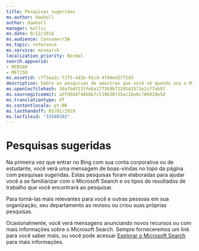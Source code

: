 ```yaml
---
title: Pesquisas sugeridas
ms.author: dawholl
author: dawholl
manager: kellis
ms.date: 9/12/2018
ms.audience: Consumer/IW
ms.topic: reference
ms.service: mssearch
localization_priority: Normal
search.appverid:
- BFB160
- MET150
ms.assetid: c7f3aa2c-f3f5-4d1b-91cd-4fd4ed3775d3
description: Sobre as pesquisas de amostras que você vê quando usa o Microsoft Search
ms.openlocfilehash: 38afbdf233feba1772b9b72291d1571e2cf7ab97
ms.sourcegitcommit: a5fd9d4f46bbb7c539630735ac16e0c786939e5d
ms.translationtype: HT
ms.contentlocale: pt-BR
ms.lasthandoff: 05/01/2019
ms.locfileid: "33508502"
---
```

# <a name="suggested-searches"></a>Pesquisas sugeridas

Na primeira vez que entrar no Bing com sua conta corporativa ou de estudante, você verá uma mensagem de boas-vindas no topo da página com pesquisas sugeridas. Estas pesquisas foram elaboradas para ajudar você a se familiarizar com o Microsoft Search e os tipos de resultados de trabalho que você encontrará ao pesquisar.
  
Para torná-las mais relevantes para você e outras pessoas em sua organização, seu departamento as revisou ou criou suas próprias pesquisas.
  
Ocasionalmente, você verá mensagens anunciando novos recursos ou com mais informações sobre o Microsoft Search. Sempre forneceremos um link para você saber mais, ou você pode acessar [Explorar o Microsoft Search](https://www.bing.com/business/explore) para mais informações. 

  

